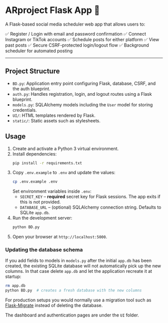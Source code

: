 # ARproject Flask App 🚀

A Flask-based social media scheduler web app that allows users to:

✅ Register / Login with email and password confirmation
✅ Connect Instagram or TikTok accounts
✅ Schedule posts for either platform
✅ View past posts
✅ Secure CSRF-protected login/logout flow
✅ Background scheduler for automated posting

---

## Project Structure

- `BD.py`: Application entry point configuring Flask, database, CSRF, and the auth blueprint.
- `auth.py`: Handles registration, login, and logout routes using a Flask blueprint.
- `models.py`: SQLAlchemy models including the `User` model for storing credentials.
- `UI/`: HTML templates rendered by Flask.
- `static/`: Static assets such as stylesheets.

## Usage

1. Create and activate a Python 3 virtual environment.
2. Install dependencies:
   ```bash
   pip install -r requirements.txt
   ```
3. Copy `.env.example` to `.env` and update the values:
   ```bash
   cp .env.example .env
   ```
   Set environment variables inside `.env`:
   - `SECRET_KEY` – **required** secret key for Flask sessions. The app exits if this is not provided.
   - `DATABASE_URL` – (optional) SQLAlchemy connection string. Defaults to SQLite `app.db`.
4. Run the development server:
   ```bash
   python BD.py
   ```
5. Open your browser at `http://localhost:5000`.

### Updating the database schema

If you add fields to models in `models.py` after the initial `app.db` has been
created, the existing SQLite database will not automatically pick up the new
columns. In that case delete `app.db` and let the application recreate it at
startup:

```bash
rm app.db
python BD.py  # creates a fresh database with the new columns
```

For production setups you would normally use a migration tool such as
[Flask-Migrate](https://flask-migrate.readthedocs.io/) instead of deleting the
database.

The dashboard and authentication pages are under the `UI` folder.
